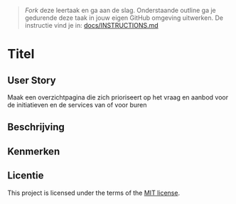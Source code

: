 > _Fork_ deze leertaak en ga aan de slag. 
Onderstaande outline ga je gedurende deze taak in jouw eigen GitHub omgeving uitwerken. 
De instructie vind je in: [docs/INSTRUCTIONS.md](docs/INSTRUCTIONS.md)

# Titel
<!-- Geef je project een titel en schrijf in één zin wat het is -->

## User Story
Maak een overzichtpagina die zich prioriseert op het vraag en aanbod voor de initiatieven en de services van of voor buren

## Beschrijving
<!-- In de Beschrijving staat hoe je project er uit ziet, hoe het werkt en wat je er mee kan. -->
<!-- Voeg een mooie poster visual toe 📸 -->
<!-- Voeg een link toe naar Github Pages 🌐-->

## Kenmerken
<!-- Bij Kenmerken staat welke technieken zijn gebruikt en hoe. Wat is de HTML structuur? Wat zijn de belangrijkste dingen in CSS? Wat is er met JS gedaan en hoe? -->

## Licentie

This project is licensed under the terms of the [MIT license](./LICENSE).

